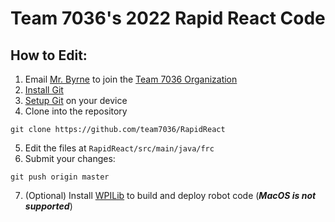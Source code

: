 # Team 7036's 2022 Rapid React Code

## How to Edit:

1) Email [Mr. Byrne](https://github.com/ryan-byrne) to join the [Team 7036 Organization](https://github.com/team7036)
2) [Install Git](https://git-scm.com/book/en/v2/Getting-Started-Installing-Git)
3) [Setup Git](https://git-scm.com/book/en/v2/Getting-Started-First-Time-Git-Setup) on your device
4) Clone into the repository 
```console 
git clone https://github.com/team7036/RapidReact
```
5) Edit the files at ```RapidReact/src/main/java/frc```
6) Submit your changes:
```console
git push origin master
```
7) (Optional) Install [WPILib](https://docs.wpilib.org/en/stable/docs/zero-to-robot/step-2/wpilib-setup.html) to build and deploy robot code (***MacOS is not supported***)
